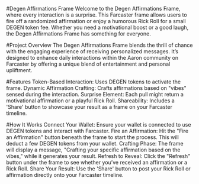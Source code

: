 #Degen Affirmations Frame
Welcome to the Degen Affirmations Frame, where every interaction is a surprise. This Farcaster frame allows users to fire off a randomized affirmation or enjoy a humorous Rick Roll for a small DEGEN token fee. Whether you need a motivational boost or a good laugh, the Degen Affirmations Frame has something for everyone.

#Project Overview
The Degen Affirmations Frame blends the thrill of chance with the engaging experience of receiving personalized messages. It’s designed to enhance daily interactions within the Aaron community on Farcaster by offering a unique blend of entertainment and personal upliftment.

#Features
Token-Based Interaction: Uses DEGEN tokens to activate the frame.
Dynamic Affirmation Crafting: Crafts affirmations based on "vibes" sensed during the interaction.
Surprise Element: Each pull might return a motivational affirmation or a playful Rick Roll.
Shareability: Includes a 'Share' button to showcase your result as a frame on your Farcaster timeline.

#How It Works
Connect Your Wallet: Ensure your wallet is connected to use DEGEN tokens and interact with Farcaster.
Fire an Affirmation: Hit the "Fire an Affirmation" button beneath the frame to start the process. This will deduct a few DEGEN tokens from your wallet.
Crafting Phase: The frame will display a message, "Crafting your specific affirmation based on the vibes," while it generates your result.
Refresh to Reveal: Click the "Refresh" button under the frame to see whether you’ve received an affirmation or a Rick Roll.
Share Your Result: Use the 'Share' button to post your Rick Roll or affirmation directly onto your Farcaster timeline.
